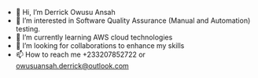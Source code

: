 - 👋 Hi, I’m Derrick Owusu Ansah
- 👀 I’m interested in Software Quality Assurance (Manual and Automation) testing.
- 🌱 I’m currently learning AWS cloud technologies
- 💞️ I’m looking for collaborations to enhance my skills 
- 📫 How to reach me  +233207852722 or owusuansah.derrick@outlook.com

<!---
DERRYZEK/DERRYZEK is a ✨ special ✨ repository because its `README.md` (this file) appears on your GitHub profile.
You can click the Preview link to take a look at your changes.
--->
